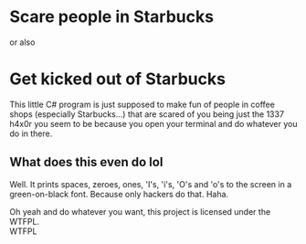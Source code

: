 # Scare people in Starbucks
or also
# Get kicked out of Starbucks

This little C# program is just supposed to make fun of people in coffee shops (especially Starbucks...)
that are scared of you being just the 1337 h4x0r you seem to be because you open your terminal and do
whatever you do in there.

## What does this even do lol
Well. It prints spaces, zeroes, ones, 'I's, 'i's, 'O's and 'o's to the screen in a green-on-black font.
Because only hackers do that. Haha.

Oh yeah and do whatever you want, this project is licensed under the WTFPL.<br>
<a href="http://www.wtfpl.net/"><img
       src="http://www.wtfpl.net/wp-content/uploads/2012/12/wtfpl-badge-4.png"
       width="80" height="15" alt="WTFPL" /></a>
